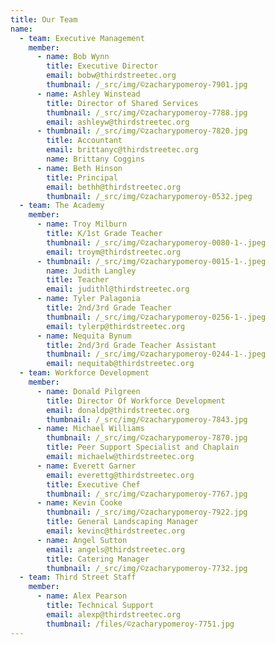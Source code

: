 ```yaml
---
title: Our Team
name:
  - team: Executive Management
    member:
      - name: Bob Wynn
        title: Executive Director
        email: bobw@thirdstreetec.org
        thumbnail: /_src/img/©zacharypomeroy-7901.jpg
      - name: Ashley Winstead
        title: Director of Shared Services
        thumbnail: /_src/img/©zacharypomeroy-7788.jpg
        email: ashleyw@thirdstreetec.org
      - thumbnail: /_src/img/©zacharypomeroy-7820.jpg
        title: Accountant
        email: brittanyc@thirdstreetec.org
        name: Brittany Coggins
      - name: Beth Hinson
        title: Principal
        email: bethh@thirdstreetec.org
        thumbnail: /_src/img/©zacharypomeroy-0532.jpeg
  - team: The Academy
    member:
      - name: Troy Milburn
        title: K/1st Grade Teacher
        thumbnail: /_src/img/©zacharypomeroy-0080-1-.jpeg
        email: troym@thirdstreetec.org
      - thumbnail: /_src/img/©zacharypomeroy-0015-1-.jpeg
        name: Judith Langley
        title: Teacher
        email: judithl@thirdstreetec.org
      - name: Tyler Palagonia
        title: 2nd/3rd Grade Teacher
        thumbnail: /_src/img/©zacharypomeroy-0256-1-.jpeg
        email: tylerp@thirdstreetec.org
      - name: Nequita Bynum
        title: 2nd/3rd Grade Teacher Assistant
        thumbnail: /_src/img/©zacharypomeroy-0244-1-.jpeg
        email: nequitab@thirdstreetec.org
  - team: Workforce Development
    member:
      - name: Donald Pilgreen
        title: Director Of Workforce Development
        email: donaldp@thirdstreetec.org
        thumbnail: /_src/img/©zacharypomeroy-7843.jpg
      - name: Michael Williams
        thumbnail: /_src/img/©zacharypomeroy-7870.jpg
        title: Peer Support Specialist and Chaplain
        email: michaelw@thirdstreetec.org
      - name: Everett Garner
        email: everettg@thirdstreetec.org
        title: Executive Chef
        thumbnail: /_src/img/©zacharypomeroy-7767.jpg
      - name: Kevin Cooke
        thumbnail: /_src/img/©zacharypomeroy-7922.jpg
        title: General Landscaping Manager
        email: kevinc@thirdstreetec.org
      - name: Angel Sutton
        email: angels@thirdstreetec.org
        title: Catering Manager
        thumbnail: /_src/img/©zacharypomeroy-7732.jpg
  - team: Third Street Staff
    member:
      - name: Alex Pearson
        title: Technical Support
        email: alexp@thirdstreetec.org
        thumbnail: /files/©zacharypomeroy-7751.jpg
---
```

